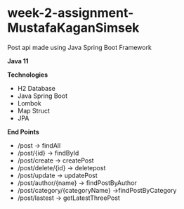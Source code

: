 # week-2-assignment-MustafaKaganSimsek
Post api made using Java Spring Boot Framework

<strong>Java 11</strong>

<strong>Technologies</strong>

<ul>
  <li>H2 Database</li>
  <li>Java Spring Boot</li>
  <li>Lombok</li>
  <li>Map Struct</li>
  <li>JPA</li>
</ul>

<strong>End Points</strong>

<ul>
  <li>/post -> findAll</li>
  <li>/post/{id} -> findById</li>
  <li>/post/create -> createPost</li>
  <li>/post/delete/{id} -> deletepost</li>  
  <li>/post/update -> updatePost</li>
  <li>/post/author/{name} -> findPostByAuthor</li>
  <li>/post/category/{categoryName} ->findPostByCategory</li>
  <li>/post/lastest -> getLatestThreePost</li>
</ul>
